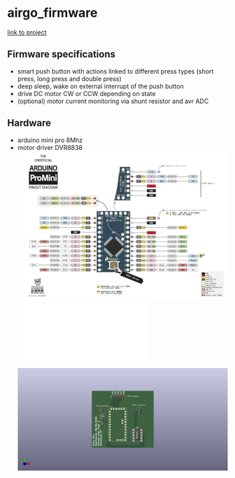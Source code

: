 # airgo_firmware
[link to project](https://wikilab.myhumankit.org/index.php?title=Projets:Automatisation_Support_Joystick_Menton_Fauteuil_Roulant)

## Firmware specifications
- smart push button with actions linked to different press types (short press, long press and double press)
- deep sleep, wake on external interrupt of the push button
- drive DC motor CW or CCW depending on state
- (optional) motor current monitoring via shunt resistor and avr ADC

## Hardware
- arduino mini pro 8Mhz
- motor driver DVR8838
![alt text](./doc/Arduino_Pro_Mini_pinout.png)
![alt text](./doc/schematics.pdf)
![alt text](./doc/pcb.png)
